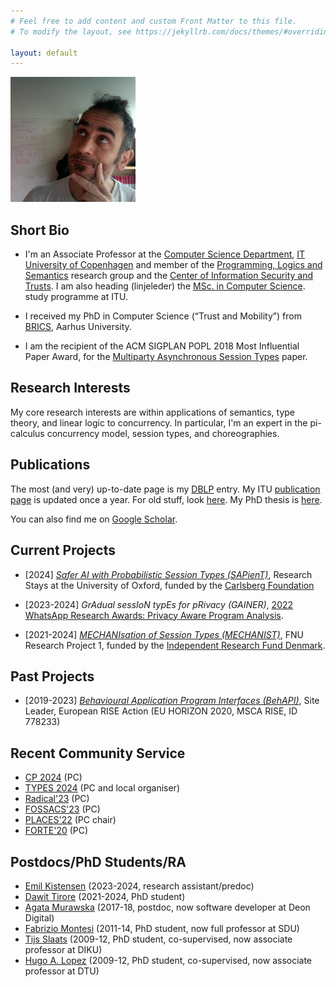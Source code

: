 ```yaml
---
# Feel free to add content and custom Front Matter to this file.
# To modify the layout, see https://jekyllrb.com/docs/themes/#overriding-theme-defaults

layout: default
---
```


<img src="assets/img/marcopic.jpg" alt="Marco Carbone" width="200"/>

## Short Bio

* I'm an Associate Professor at the [Computer Science
Department](https://wiki.itu.dk/computerscience/index.php/Main_Page),
[IT University of Copenhagen](https://www.itu.dk) and member of the [Programming, Logics and
  Semantics](https://pls.itu.dk) research group and the [Center of
  Information Security and Trusts](https://cisat.dk).  <!--- Since 2018, -->  I am also heading (linjeleder) the [MSc. in Computer
Science](https://en.itu.dk/Programmes/MSc-Programmes/Computer-Science).
study programme at ITU. <!--- Formerly, 2014-18, I was heading the MSc. in Software Development. -->

* I received my PhD in Computer Science (“Trust and Mobility”) from
  [BRICS](https://brics.dk), Aarhus University.

<!--- * Before joining ITU, I was a post-doc at [Imperial College
  London](https://www.imperial.ac.uk/computing/) and
  [QMUL](http://www.eecs.qmul.ac.uk) (with Honda and
  [Yoshida](https://www.cs.ox.ac.uk/people/nobuko.yoshida/)). In 2005,
  I received my PhD in Computer Science (“Trust and Mobility”) from
  [BRICS](https://brics.dk), Aarhus University supervised by
  Prof. M. Nielsen. -->

* I am the recipient of the ACM SIGPLAN POPL 2018 Most Influential Paper Award, for the  [Multiparty Asynchronous Session Types](https://dl.acm.org/doi/10.1145/1328438.1328472) paper. 

## Research Interests

My core research interests are within applications of semantics, type
theory, and linear logic to concurrency. In particular, I'm an expert
in the pi-calculus concurrency model, session types, and choreographies.

## Publications

The most (and very) up-to-date page is my
[DBLP](https://dblp.org/pid/41/1366.html) entry. My ITU [publication
page](https://pure.itu.dk/en/persons/marco-carbone) is updated once a
year. For old stuff, look
[here](https://www.itu.dk/people/maca/publications.html). My PhD thesis is [here](https://www.itu.dk/people/maca/papers/phdThesis.pdf). 

You can also find me on [Google Scholar](https://scholar.google.com/citations?user=abe9klkAAAAJ&hl=en&oi=sra). 


## Current Projects

- [2024] [_Safer AI with Probabilistic Session Types (SAPienT)_](https://www.carlsbergfondet.dk/det-har-vi-stoettet/cf23-1797/), Research Stays at the University of Oxford, funded by the [Carlsberg Foundation](https://www.carlsbergfondet.dk/en)

- [2023-2024] _GrAdual sessIoN typEs for pRivacy (GAINER)_, [2022 WhatsApp
  Research Awards: Privacy Aware Program Analysis](https://research.facebook.com/research-awards-2022-whatsapp-research-awards-privacy-aware-program-analysis-request-for-proposals/).

- [2021-2024] [_MECHANIsation of Session Types (MECHANIST)_](https://carbonem.github.io/mechanist/), FNU
  Research Project 1, funded by the [Independent Research Fund Denmark](https://www.dff.dk).

## Past Projects

- [2019-2023] [_Behavioural Application Program Interfaces
(BehAPI)_](https://www.um.edu.mt/projects/behapi/), Site Leader,
European RISE Action (EU HORIZON 2020, MSCA RISE, ID 778233)

## Recent Community Service 

- [CP 2024](https://pldi24.sigplan.org/home/cp-2024) (PC)
- [TYPES 2024](https://types2024.itu.dk) (PC and local organiser)
- [Radical'23](https://sites.google.com/site/radicalconcur/) (PC)
- [FOSSACS'23](https://www.etaps.org/2023/conferences/) (PC)
- [PLACES'22](https://places-workshop.github.io/2022/) (PC chair)
- [FORTE'20](http://www.discotec.org/2020/forte.html) (PC)

<!---PLACES'17 (PC), SAC'17-SOAP (PC), TASE'16 (PC), TGC'15 (PC), ICTAC'15
(PC), BEAT2014 (PC chair), WSFM'14 (PC), ICE'14 (PC), ICE'13 (PC
co-chair), PLACES'12 (PC), ICE'12 (PC co-chair), W3C WS-CDL Working
Group (Invited Expert), WS-FM'11 (PC co-chair), PLACES'11 (PC), ICE'11
(PC & Organiser), PLACES'10 (PC), ICE'09 (PC), EXPRESS'09 (PC),
SFM-09:WS School (Lecturer), ICE'08 (PC), BPESO School '07 (Lecturer).
--->

## Postdocs/PhD Students/RA

* [Emil Kistensen](https://www.linkedin.com/in/ekxdk/) (2023-2024, research assistant/predoc)
* [Dawit Tirore](https://www.linkedin.com/in/dawit-tirore-8349b1134/?originalSubdomain=dk) (2021-2024, PhD student)
* [Agata Murawska](https://ayertienna.github.io) (2017-18, postdoc, now software developer at Deon Digital)
* [Fabrizio Montesi](https://www.fabriziomontesi.com) (2011-14, PhD student, now full professor at SDU)
* [Tijs Slaats](https://di.ku.dk/Ansatte/?pure=da/persons/561613) (2009-12, PhD student, co-supervised, now associate professor at DIKU)
* [Hugo A. Lopez](http://lopezacosta.net) (2009-12, PhD student, co-supervised, now associate professor at DTU)
